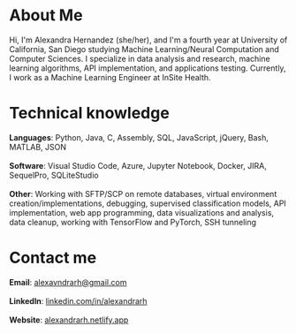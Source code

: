 # About Me
Hi, I'm Alexandra Hernandez (she/her), and I'm a fourth year at University of California, San Diego studying Machine Learning/Neural Computation and Computer Sciences. I specialize in data analysis and research, machine learning algorithms, API implementation, and applications testing. Currently, I work as a Machine Learning Engineer at InSite Health.

# Technical knowledge
**Languages**: Python, Java, C, Assembly, SQL, JavaScript, jQuery, Bash, MATLAB, JSON <br/> <br/>
**Software**: Visual Studio Code, Azure, Jupyter Notebook, Docker, JIRA, SequelPro, SQLiteStudio <br/> <br/>
**Other**: Working with SFTP/SCP on remote databases, virtual environment creation/implementations, debugging, supervised classification models, API implementation, web app programming, data visualizations and analysis, data cleanup, working with TensorFlow and PyTorch, SSH tunneling

# Contact me
**Email**: [alexavndrarh@gmail.com](mailto:alexavndrarh@gmail.com) <br/> <br/>
**LinkedIn**: [linkedin.com/in/alexandrarh](https://linkedin.com/in/alexandrarh) <br/> <br/>
**Website**: [alexandrarh.netlify.app](https://alexandrarh.netlify.app)

